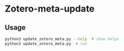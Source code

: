# Zotero-meta-update

## Usage
``` bash
python3 update_zotero_meta.py --help  # show helps
python3 update_zotero_meta.py  # run
```